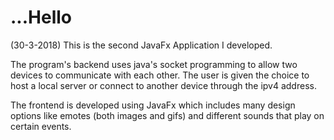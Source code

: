 # ...Hello
(30-3-2018) This is the second JavaFx Application I developed. 

The program's backend uses java's socket programming to allow two devices to communicate with each other.
The user is given the choice to host a local server or connect to another device through the ipv4 address.

The frontend is developed using JavaFx which includes many design options like emotes (both images and gifs) and different sounds that play on certain events.

